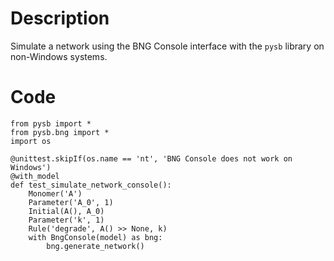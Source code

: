 # Description
Simulate a network using the BNG Console interface with the `pysb` library on non-Windows systems.

# Code
```
from pysb import *
from pysb.bng import *
import os

@unittest.skipIf(os.name == 'nt', 'BNG Console does not work on Windows')
@with_model
def test_simulate_network_console():
    Monomer('A')
    Parameter('A_0', 1)
    Initial(A(), A_0)
    Parameter('k', 1)
    Rule('degrade', A() >> None, k)
    with BngConsole(model) as bng:
        bng.generate_network()

```
